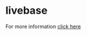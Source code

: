livebase
========

For more information [click here](http://www.anupshinde.com/posts/livebase-realtime-webapps-angularjs/)
